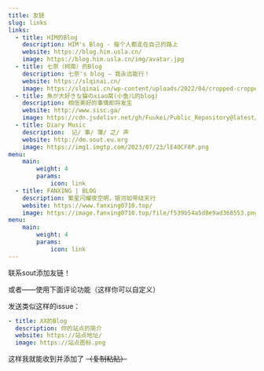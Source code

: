```yaml
---
title: 友链
slug: links
links:
  - title: HIM的Blog
    description: HIM's Blog - 每个人都走在自己的路上
    website: https://blog.him.usla.cn/
    image: https://blog.him.usla.cn/img/avatar.jpg
  - title: 七奈（柯南）的Blog
    description: 七奈's blog – 我永远能行！
    website: https://slqinai.cn/
    image: https://slqinai.cn/wp-content/uploads/2022/04/cropped-cropped-44b759caa177b7d5dc2c234f6aa3cd1bf5b8e8ef-300x300-1-32x32.jpg
  - title: 魚が大好きな猫のxiao窝(小鱼儿的blog)
    description: 相信美好的事情即将发生
    website: http://www.sisc.ga/
    image: https://cdn.jsdelivr.net/gh/Fuukei/Public_Repository@latest/vision/basic/favicon.ico
  - title: Diary Music
    description:  记/ 事/ 簿/ 之/ 声 
    website: http://dm.sout.eu.org
    image: https://img1.imgtp.com/2023/07/23/lE4OCF8P.png
menu:
    main: 
        weight: 4
        params:
            icon: link
  - title: FANXING | BLOG
    description: 繁星闪耀夜空明，银河如带绕天行
    website: https://www.fanxing0710.top/
    image: https://image.fanxing0710.top/file/f539b54a5d8e9ad368553.png
menu:
    main: 
        weight: 4
        params:
            icon: link
---
```


联系sout添加友链！

或者——使用下面评论功能（这样你可以自定义）

发送类似这样的issue：

```yaml
- title: XX的Blog
  description: 你的站点的简介
  website: https://站点地址/
  image: https://站点图标.png
```
这样我就能收到并添加了
~~（复制粘贴）~~

<!-- To use this feature, add `links` section to frontmatter.

This page's frontmatter:

```yaml
links:
  - title: GitHub
    description: GitHub is the world's largest software development platform.
    website: https://github.com
    image: https://github.githubassets.com/images/modules/logos_page/GitHub-Mark.png
  - title: TypeScript
    description: TypeScript is a typed superset of JavaScript that compiles to plain JavaScript.
    website: https://www.typescriptlang.org
    image: ts-logo-128.jpg
```

`image` field accepts both local and external images. -->
